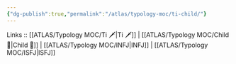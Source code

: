 ```yaml
---
{"dg-publish":true,"permalink":"/atlas/typology-moc/ti-child/"}
---
```


Links :: [[ATLAS/Typology MOC/Ti 🗡️\|Ti 🗡️]] | [[ATLAS/Typology MOC/Child 👼\|Child 👼]] | [[ATLAS/Typology MOC/INFJ\|INFJ]] | [[ATLAS/Typology MOC/ISFJ\|ISFJ]]
